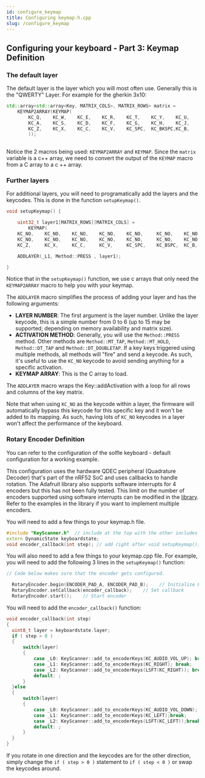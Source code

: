 ```yaml
---
id: configure_keymap
title: Configuring keymap.h.cpp
slug: /configure_keymap
---
```


## Configuring your keyboard - Part 3: Keymap Definition


### The default layer
The default layer is the layer which you will most often use. Generally this is the "QWERTY" Layer.
For example for the gherkin 3x10:

``` c++
std::array<std::array<Key, MATRIX_COLS>, MATRIX_ROWS> matrix =
    KEYMAP2ARRAY(KEYMAP(
        KC_Q,    KC_W,    KC_E,    KC_R,    KC_T,    KC_Y,    KC_U,    KC_I,    KC_O,    KC_P,
        KC_A,    KC_S,    KC_D,    KC_F,    KC_G,    KC_H,    KC_J,    KC_K,    KC_L,    KC_ESC,
        KC_Z,    KC_X,    KC_C,    KC_V,    KC_SPC,  KC_BKSPC,KC_B,    KC_N,    KC_M,    KC_NO 
        ));
        
```

Notice the 2 macros being used: `KEYMAP2ARRAY` and `KEYMAP`. Since the `matrix` variable is a c++ array, we need to convert the output of the `KEYMAP` macro from a C array to a c ++ array. 

### Further layers

For additional layers, you will need to programatically add the layers and the keycodes.  This is done in the function `setupKeymap()`.

``` c++
void setupKeymap() {

    uint32_t layer1[MATRIX_ROWS][MATRIX_COLS] =
        KEYMAP(
    KC_NO,    KC_NO,    KC_NO,    KC_NO,    KC_NO,     KC_NO,    KC_NO,    KC_NO,    KC_NO,    KC_NO,
    KC_NO,    KC_NO,    KC_NO,    KC_NO,    KC_NO,     KC_NO,    KC_NO,    KC_NO,    KC_NO,    KC_NO,
    KC_Z,     KC_X,     KC_C,     KC_V,     KC_SPC,    KC_BSPC,  KC_B,     KC_N,     KC_M,     KC_ENT );

    ADDLAYER(_L1, Method::PRESS , layer1);

}

```

Notice that in the `setupKeymap()` function, we use c arrays that only need the `KEYMAP2ARRAY` macro to help you with your keymap.

The `ADDLAYER` macro simplifies the process of adding your layer and has the following arguments:

* **LAYER NUMBER**: The first argument is the layer number.  Unlike the layer keycode, this is a simple number from 0 to 6 (up to 15 may be supported; depending on memory availability and matrix size).
* **ACTIVATION METHOD**: Generally, you will use the `Method::PRESS` method. Other methods are `Method::MT_TAP`, `Method::MT_HOLD`, `Method::DT_TAP` and `Method::DT_DOUBLETAP`. If a key keys triggered using multiple methods, all methods will "fire" and send a keycode.  As such, it's useful to use the `KC_NO` keycode to avoid sending anything for a specific activation.
* **KEYMAP ARRAY**: This is the C array to load.

The `ADDLAYER` macro wraps the Key::addActivation with a loop for all rows and columns of the key matrix. 

Note that when using `KC_NO` as the keycode within a layer, the firmware will automatically bypass this keycode for this specific key and it won't be added to its mapping.  As such, having lots of `KC_NO` keycodes in a layer won't affect the performance of the keyboard.


### Rotary Encoder Definition

You can refer to the configuration of the solfle keyboard - default configuration for a working example.

 This configuration uses the hardware QDEC peripheral (Quadrature Decoder) that's part of the nRF52 SoC and uses callbacks to handle rotation.  The Adafruit library also supports software interrupts for 4 encoders but this has not been fully tested.  This limit on the number of encoders supported using software interrupts can be modified in the [library](https://github.com/jpconstantineau/Adafruit_nRF52_Arduino/blob/master/libraries/RotaryEncoder/SwRotaryEncoder.cpp).  Refer to the examples in the library if you want to implement multiple encoders.

You will need to add a few things to your keymap.h file.

``` c++
#include "KeyScanner.h"  // include at the top with the other includes
extern DynamicState keyboardstate;
void encoder_callback(int step); // add right after void setupKeymap();

```

You will also need to add a few things to your keymap.cpp file.  For example, you will need to add the following 3 lines in the `setupKeymap()` function:

``` c++
// Code below makes sure that the encoder gets configured.

  RotaryEncoder.begin(ENCODER_PAD_A, ENCODER_PAD_B);    // Initialize Encoder
  RotaryEncoder.setCallback(encoder_callback);    // Set callback
  RotaryEncoder.start();    // Start encoder

```

You will need to add the  `encoder_callback()` function:

``` c++
void encoder_callback(int step)
{
  uint8_t layer = keyboardstate.layer;
  if ( step > 0 )
  {
      switch(layer)
      {
          case _L0: KeyScanner::add_to_encoderKeys(KC_AUDIO_VOL_UP); break;
          case _L1: KeyScanner::add_to_encoderKeys(KC_RIGHT); break;
          case _L2: KeyScanner::add_to_encoderKeys(LSFT(KC_RIGHT)); break;
          default: ;
      }
  }else
  {
      switch(layer)
      {
          case _L0: KeyScanner::add_to_encoderKeys(KC_AUDIO_VOL_DOWN); break;
          case _L1: KeyScanner::add_to_encoderKeys(KC_LEFT);break;
          case _L2: KeyScanner::add_to_encoderKeys(LSFT(KC_LEFT));break;
          default: ;
      }
  }  
}

```

If you rotate in one direction and the keycodes are for the other direction, simply change the `if ( step > 0 )` statement to `if ( step < 0 )` or swap the keycodes around.
